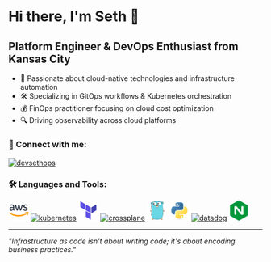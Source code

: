 # Hi there, I'm Seth 👋

## Platform Engineer & DevOps Enthusiast from Kansas City

- 🚀 Passionate about cloud-native technologies and infrastructure automation
- 🛠 Specializing in GitOps workflows & Kubernetes orchestration
- 💰 FinOps practitioner focusing on cloud cost optimization
- 🔍 Driving observability across cloud platforms

### 🤝 Connect with me:

<a href="https://linkedin.com/in/devsethops" target="blank"><img align="center" src="https://raw.githubusercontent.com/rahuldkjain/github-profile-readme-generator/master/src/images/icons/Social/linked-in-alt.svg" alt="devsethops" height="30" width="40" /></a>

### 🛠 Languages and Tools:
<a href="https://aws.amazon.com" target="_blank" rel="noreferrer"><img src="https://raw.githubusercontent.com/devicons/devicon/master/icons/amazonwebservices/amazonwebservices-original-wordmark.svg" alt="aws" width="40" height="40"/></a>
<a href="https://kubernetes.io" target="_blank" rel="noreferrer"><img src="https://www.vectorlogo.zone/logos/kubernetes/kubernetes-icon.svg" alt="kubernetes" width="40" height="40"/></a>
<a href="https://www.terraform.io" target="_blank" rel="noreferrer"><img src="https://raw.githubusercontent.com/devicons/devicon/master/icons/terraform/terraform-original.svg" alt="terraform" width="40" height="40"/></a>
<a href="https://crossplane.io" target="_blank" rel="noreferrer"><img src="https://www.crossplane.io/_next/static/media/crossplane-logo.06ff3258.svg" alt="crossplane" width="40" height="40"/></a> 
<a href="https://golang.org" target="_blank" rel="noreferrer"><img src="https://raw.githubusercontent.com/devicons/devicon/master/icons/go/go-original.svg" alt="go" width="40" height="40"/></a>
<a href="https://www.python.org" target="_blank" rel="noreferrer"><img src="https://raw.githubusercontent.com/devicons/devicon/master/icons/python/python-original.svg" alt="python" width="40" height="40"/></a>
<a href="https://www.datadoghq.com" target="_blank" rel="noreferrer"><img src="https://www.vectorlogo.zone/logos/datadoghq/datadoghq-icon.svg" alt="datadog" width="40" height="40"/></a>
<a href="https://www.nginx.com" target="_blank" rel="noreferrer"><img src="https://raw.githubusercontent.com/devicons/devicon/master/icons/nginx/nginx-original.svg" alt="nginx" width="40" height="40"/></a>

---
*"Infrastructure as code isn't about writing code; it's about encoding business practices."*
